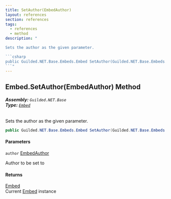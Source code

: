 ```yaml
---
title: SetAuthor(EmbedAuthor)
layout: references
section: references
tags:
  - references
  - method
description: "

Sets the author as the given parameter.

```csharp
public Guilded.NET.Base.Embeds.Embed SetAuthor(Guilded.NET.Base.Embeds.EmbedAuthor author);
```"
---
```


## Embed.SetAuthor(EmbedAuthor) Method
###### **Assembly:** `Guilded.NET.Base`<br/>**Type:** [`Embed`](Embed 'Guilded.NET.Base.Embeds.Embed')

Sets the author as the given parameter.

```csharp
public Guilded.NET.Base.Embeds.Embed SetAuthor(Guilded.NET.Base.Embeds.EmbedAuthor author);
```
#### Parameters

<a name='Guilded.NET.Base.Embeds.Embed.SetAuthor(Guilded.NET.Base.Embeds.EmbedAuthor).author'></a>

`author` [EmbedAuthor](EmbedAuthor 'Guilded.NET.Base.Embeds.EmbedAuthor')

Author to be set to

#### Returns
[Embed](Embed 'Guilded.NET.Base.Embeds.Embed')  
Current [Embed](Embed 'Guilded.NET.Base.Embeds.Embed') instance